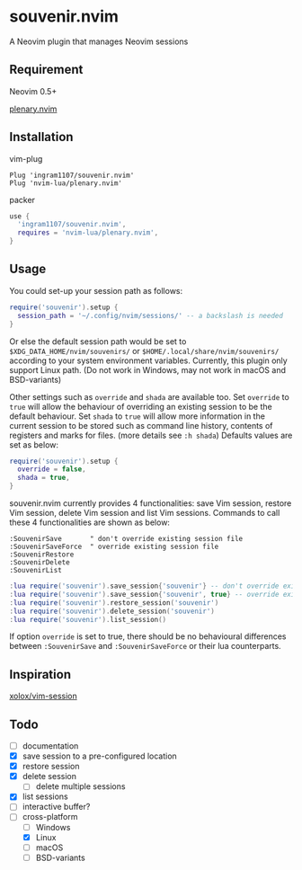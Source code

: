 # souvenir.nvim
A Neovim plugin that manages Neovim sessions

## Requirement
Neovim 0.5+

[plenary.nvim](https://github.com/nvim-lua/plenary.nvim)

## Installation
vim-plug

```viml
Plug 'ingram1107/souvenir.nvim'
Plug 'nvim-lua/plenary.nvim'
```

packer

```lua
use {
  'ingram1107/souvenir.nvim',
  requires = 'nvim-lua/plenary.nvim',
}
```

## Usage

You could set-up your session path as follows:

```lua
require('souvenir').setup {
  session_path = '~/.config/nvim/sessions/' -- a backslash is needed
}
```

Or else the default session path would be set to
`$XDG_DATA_HOME/nvim/souvenirs/` or `$HOME/.local/share/nvim/souvenirs/`
according to your system environment variables. Currently, this plugin only
support Linux path. (Do not work in Windows, may not work in macOS and
BSD-variants)

Other settings such as `override` and `shada` are available too. Set `override`
to `true` will allow the behaviour of overriding an existing session to be the
default behaviour. Set `shada` to `true` will allow more information in the
current session to be stored such as command line history, contents of registers
and marks for files. (more details see `:h shada`) Defaults values are set as
below:

```lua
require('souvenir').setup {
  override = false,
  shada = true,
}
```

souvenir.nvim currently provides 4 functionalities: save Vim session, restore
Vim session, delete Vim session and list Vim sessions. Commands to call these 4
functionalities are shown as below:

```viml
:SouvenirSave       " don't override existing session file
:SouvenirSaveForce  " override existing session file
:SouvenirRestore
:SouvenirDelete
:SouvenirList
```

```lua
:lua require('souvenir').save_session{'souvenir'} -- don't override existing session file
:lua require('souvenir').save_session{'souvenir', true} -- override exisitng session file
:lua require('souvenir').restore_session('souvenir')
:lua require('souvenir').delete_session('souvenir')
:lua require('souvenir').list_session()
```

If option `override` is set to true, there should be no behavioural differences
between `:SouvenirSave` and `:SouvenirSaveForce` or their lua counterparts.

## Inspiration

[xolox/vim-session](https://github.com/xolox/vim-session)

## Todo
- [ ] documentation
- [x] save session to a pre-configured location
- [x] restore session
- [x] delete session
  - [ ] delete multiple sessions
- [x] list sessions
- [ ] interactive buffer?
- [ ] cross-platform
  - [ ] Windows
  - [x] Linux
  - [ ] macOS
  - [ ] BSD-variants
